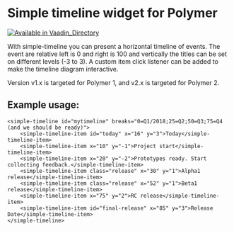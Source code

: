 # Simple timeline widget for Polymer

[![Available in Vaadin_Directory](https://img.shields.io/vaadin-directory/v/vaadinvaadin-grid.svg)](https://vaadin.com/directory/components/samiesimple-timeline)

With simple-timeline you can present a horizontal timeline of events. The event are relative left is 0 and right is 100 and vertically the titles can be set on different levels (-3 to 3). A custom item click listener can be added to make the timeline diagram interactive.

Version v1.x is targeted for Polymer 1, and v2.x is targeted for Polymer 2.

## Example usage:
```
<simple-timeline id="mytimeline" breaks="0=Q1/2018;25=Q2;50=Q3;75=Q4 (and we should be ready)">
    <simple-timeline-item id="today" x="16" y="3">Today</simple-timeline-item>
    <simple-timeline-item x="10" y="-1">Project start</simple-timeline-item>
    <simple-timeline-item x="20" y="-2">Prototypes ready. Start collecting feedback.</simple-timeline-item>
    <simple-timeline-item class="release" x="30" y="1">Alpha1 release</simple-timeline-item>
    <simple-timeline-item class="release" x="52" y="1">Beta1 release</simple-timeline-item>
    <simple-timeline-item x="75" y="2">RC release</simple-timeline-item>
    <simple-timeline-item id="final-release" x="85" y="3">Release Date</simple-timeline-item>
</simple-timeline>
```

<!-- DEMO: http://samie.github.io/simple-timeline/ -->
<!-- DOCS: N/A -->


